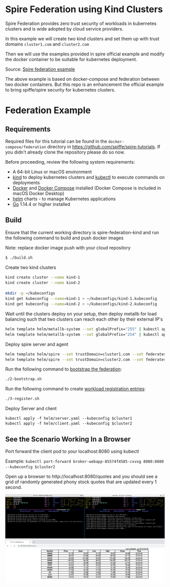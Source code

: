 # Spire Federation using Kind Clusters
Spire Federation provides zero trust security of workloads in kubernetes clusters and is wide adopted by cloud service
providers.

In this example we will create two kind clusters and set them up with trust domains `cluster1.com` and `cluster2.com`

Then we will use the examples provided in spire official example and modify the docker container to be suitable
for kubernetes deployment.

Source: [Spire federation example](https://github.com/spiffe/spire-tutorials/tree/master/docker-compose/federation)

The above example is based on docker-compose and federation between two docker containers. But this repo is an enhancement
the official example to bring spiffe/spire security for kubernetes clusters.

# Federation Example

## Requirements

Required files for this tutorial can be found in the `docker-compose/federation` directory in https://github.com/spiffe/spire-tutorials. If you didn't already clone the repository please do so now.

Before proceeding, review the following system requirements:
- A 64-bit Linux or macOS environment
- [kind](https://kind.sigs.k8s.io/) to deploy kubernetes clusters and [kubectl](https://kubernetes.io/docs/tasks/tools/) to execute commands on deployments
- [Docker](https://docs.docker.com/get-docker/) and [Docker Compose](https://docs.docker.com/compose/install/) installed (Docker Compose is included in macOS Docker Desktop)
- [helm](https://helm.sh/) charts - to manage Kubernetes applications
- [Go](https://golang.org/dl/) 1.14.4 or higher installed

## Build

Ensure that the current working directory is spire-federation-kind and run the following command to build and
push docker images

Note: replace docker image push with your cloud repository

```bash
$ ./build.sh
```

Create two kind clusters
```bash
kind create cluster --name kind-1
kind create cluster --name kind-2

mkdir -p ~/kubeconfigs
kind get kubeconfig --name=kind-1 > ~/kubeconfigs/kind-1.kubeconfig
kind get kubeconfig --name=kind-2 > ~/kubeconfigs/kind-2.kubeconfig
```

Wait until the clusters deploy on your setup, then deploy metallb for load balancing such that two clusters
can reach each other by their external IP's
```bash
helm template helm/metallb-system --set globalPrefix="255" | kubectl apply --kubeconfig $cluster1 -f -
helm template helm/metallb-system --set globalPrefix="254" | kubectl apply --kubeconfig $cluster2 -f -
```

Deploy spire server and agent
```bash
helm template helm/spire --set trustDomain=cluster1.com --set federatesWith[0].trustDomain=cluster2.com --set federatesWith[0].address=172.17.254.1 --set federatesWith[0].port=8443 | kubectl apply --kubeconfig $cluster1 -f -
helm template helm/spire --set trustDomain=cluster2.com --set federatesWith[0].trustDomain=cluster1.com --set federatesWith[0].address=172.17.255.1 --set federatesWith[0].port=8443 | kubectl apply --kubeconfig $cluster2 -f -
```

Run the following command to [bootstrap the federation](https://github.com/spiffe/spire-tutorials/blob/master/docker-compose/federation/README.md#bootstrap-federation):
```bash
./2-bootstrap.sh
```

Run the following command to create [workload registration entries](https://github.com/spiffe/spire-tutorials/blob/master/docker-compose/federation/README.md#create-registration-entries-for-federation):
```bash
./3-register.sh
```

Deploy Server and client
```bigquery
kubectl apply -f helm/server.yaml --kubeconfig $cluster1
kubectl apply -f helm/client.yaml --kubeconfig $cluster2
```

## See the Scenario Working In a Browser

Port forward the client pod to your localhost:8080 using kubectl

Example:
`kubectl port-forward broker-webapp-85574f4585-cxvxg 8080:8080 --kubeconfig $cluster2`

Open up a browser to http://localhost:8080/quotes and you should see a grid of randomly generated phony stock quotes that are updated every 1 second.

![k9s-view](./images/k9s-view.png)
![stockbroker-webpage](./images/stockbroker-webpage.png)

